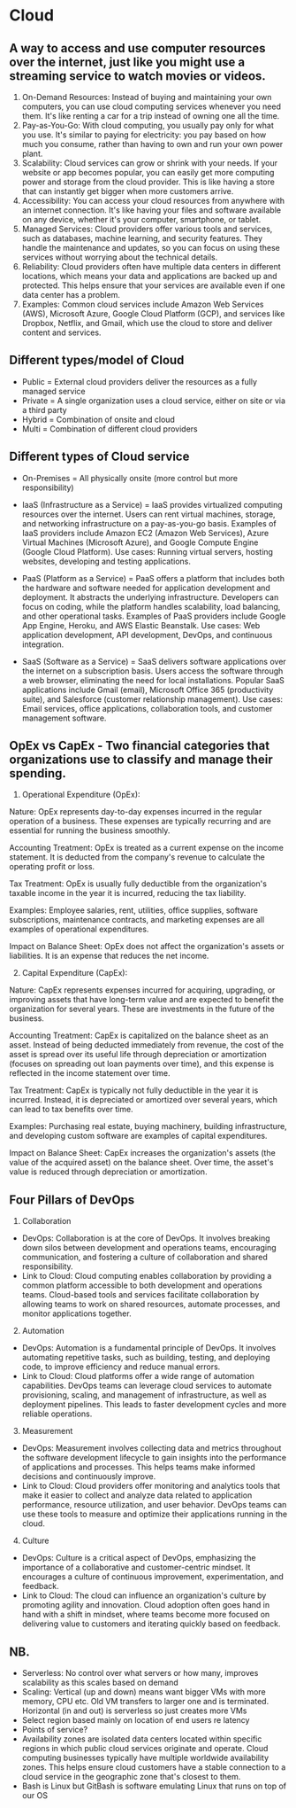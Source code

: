 # Cloud

## A way to access and use computer resources over the internet, just like you might use a streaming service to watch movies or videos.

1. On-Demand Resources: Instead of buying and maintaining your own computers, you can use cloud computing services whenever you need them. It's like renting a car for a trip instead of owning one all the time.
2. Pay-as-You-Go: With cloud computing, you usually pay only for what you use. It's similar to paying for electricity: you pay based on how much you consume, rather than having to own and run your own power plant.
3. Scalability: Cloud services can grow or shrink with your needs. If your website or app becomes popular, you can easily get more computing power and storage from the cloud provider. This is like having a store that can instantly get bigger when more customers arrive.
4. Accessibility: You can access your cloud resources from anywhere with an internet connection. It's like having your files and software available on any device, whether it's your computer, smartphone, or tablet.
5. Managed Services: Cloud providers offer various tools and services, such as databases, machine learning, and security features. They handle the maintenance and updates, so you can focus on using these services without worrying about the technical details.
6. Reliability: Cloud providers often have multiple data centers in different locations, which means your data and applications are backed up and protected. This helps ensure that your services are available even if one data center has a problem.
7. Examples: Common cloud services include Amazon Web Services (AWS), Microsoft Azure, Google Cloud Platform (GCP), and services like Dropbox, Netflix, and Gmail, which use the cloud to store and deliver content and services.

## Different types/model of Cloud

- Public = External cloud providers deliver the resources as a fully managed service
- Private = A single organization uses a cloud service, either on site or via a third party
- Hybrid = Combination of onsite and cloud
- Multi = Combination of different cloud providers

## Different types of Cloud service

-	On-Premises = All physically onsite (more control but more responsibility)

-	IaaS (Infrastructure as a Service) = IaaS provides virtualized computing resources over the internet. Users can rent virtual machines, storage, and networking infrastructure on a pay-as-you-go basis. Examples of IaaS providers include Amazon EC2 (Amazon Web Services), Azure Virtual Machines (Microsoft Azure), and Google Compute Engine (Google Cloud Platform).
Use cases: Running virtual servers, hosting websites, developing and testing applications.

-	PaaS (Platform as a Service) = PaaS offers a platform that includes both the hardware and software needed for application development and deployment. It abstracts the underlying infrastructure. Developers can focus on coding, while the platform handles scalability, load balancing, and other operational tasks. Examples of PaaS providers include Google App Engine, Heroku, and AWS Elastic Beanstalk.
Use cases: Web application development, API development, DevOps, and continuous integration.

-	SaaS (Software as a Service) = SaaS delivers software applications over the internet on a subscription basis. Users access the software through a web browser, eliminating the need for local installations. Popular SaaS applications include Gmail (email), Microsoft Office 365 (productivity suite), and Salesforce (customer relationship management).
Use cases: Email services, office applications, collaboration tools, and customer management software.

## OpEx vs CapEx - Two financial categories that organizations use to classify and manage their spending.

1. Operational Expenditure (OpEx):

Nature: OpEx represents day-to-day expenses incurred in the regular operation of a business. These expenses are typically recurring and are essential for running the business smoothly.

Accounting Treatment: OpEx is treated as a current expense on the income statement. It is deducted from the company's revenue to calculate the operating profit or loss.

Tax Treatment: OpEx is usually fully deductible from the organization's taxable income in the year it is incurred, reducing the tax liability.

Examples: Employee salaries, rent, utilities, office supplies, software subscriptions, maintenance contracts, and marketing expenses are all examples of operational expenditures.

Impact on Balance Sheet: OpEx does not affect the organization's assets or liabilities. It is an expense that reduces the net income.

2. Capital Expenditure (CapEx):

Nature: CapEx represents expenses incurred for acquiring, upgrading, or improving assets that have long-term value and are expected to benefit the organization for several years. These are investments in the future of the business.

Accounting Treatment: CapEx is capitalized on the balance sheet as an asset. Instead of being deducted immediately from revenue, the cost of the asset is spread over its useful life through depreciation or amortization (focuses on spreading out loan payments over time), and this expense is reflected in the income statement over time.

Tax Treatment: CapEx is typically not fully deductible in the year it is incurred. Instead, it is depreciated or amortized over several years, which can lead to tax benefits over time.

Examples: Purchasing real estate, buying machinery, building infrastructure, and developing custom software are examples of capital expenditures.

Impact on Balance Sheet: CapEx increases the organization's assets (the value of the acquired asset) on the balance sheet. Over time, the asset's value is reduced through depreciation or amortization.

## Four Pillars of DevOps

1.	Collaboration
-	DevOps: Collaboration is at the core of DevOps. It involves breaking down silos between development and operations teams, encouraging communication, and fostering a culture of collaboration and shared responsibility.
-	Link to Cloud: Cloud computing enables collaboration by providing a common platform accessible to both development and operations teams. Cloud-based tools and services facilitate collaboration by allowing teams to work on shared resources, automate processes, and monitor applications together.

2.	Automation
-	DevOps: Automation is a fundamental principle of DevOps. It involves automating repetitive tasks, such as building, testing, and deploying code, to improve efficiency and reduce manual errors.
-	Link to Cloud: Cloud platforms offer a wide range of automation capabilities. DevOps teams can leverage cloud services to automate provisioning, scaling, and management of infrastructure, as well as deployment pipelines. This leads to faster development cycles and more reliable operations.

3.	Measurement
-	DevOps: Measurement involves collecting data and metrics throughout the software development lifecycle to gain insights into the performance of applications and processes. This helps teams make informed decisions and continuously improve.
-	Link to Cloud: Cloud providers offer monitoring and analytics tools that make it easier to collect and analyze data related to application performance, resource utilization, and user behavior. DevOps teams can use these tools to measure and optimize their applications running in the cloud.

4.	Culture
-	DevOps: Culture is a critical aspect of DevOps, emphasizing the importance of a collaborative and customer-centric mindset. It encourages a culture of continuous improvement, experimentation, and feedback.
-	Link to Cloud: The cloud can influence an organization's culture by promoting agility and innovation. Cloud adoption often goes hand in hand with a shift in mindset, where teams become more focused on delivering value to customers and iterating quickly based on feedback.

## NB.

- Serverless: No control over what servers or how many, improves scalability as this scales based on demand
- Scaling: Vertical (up and down) means want bigger VMs with more memory, CPU etc. Old VM transfers to larger one and is terminated. Horizontal (in and out) is serverless so just creates more VMs
- Select region based mainly on location of end users re latency
- Points of service?
- Availability zones are isolated data centers located within specific regions in which public cloud services originate and operate. Cloud computing businesses typically have multiple worldwide availability zones. This helps ensure cloud customers have a stable connection to a cloud service in the geographic zone that's closest to them.
- Bash is Linux but GitBash is software emulating Linux that runs on top of our OS